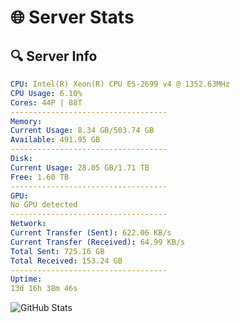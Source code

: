 # 🌐 Server Stats
## 🔍 Server Info
```yaml
CPU: Intel(R) Xeon(R) CPU E5-2699 v4 @ 1352.63MHz
CPU Usage: 6.10%
Cores: 44P | 88T
-----------------------------------
Memory:
Current Usage: 8.34 GB/503.74 GB
Available: 491.95 GB
-----------------------------------
Disk:
Current Usage: 28.05 GB/1.71 TB
Free: 1.60 TB
-----------------------------------
GPU:
No GPU detected
-----------------------------------
Network:
Current Transfer (Sent): 622.06 KB/s
Current Transfer (Received): 64.99 KB/s
Total Sent: 725.16 GB
Total Received: 153.24 GB
-----------------------------------
Uptime:
13d 16h 38m 46s
```
![GitHub Stats](https://img.shields.io/badge/Updated-2025-05-03_09:47:34-blue)